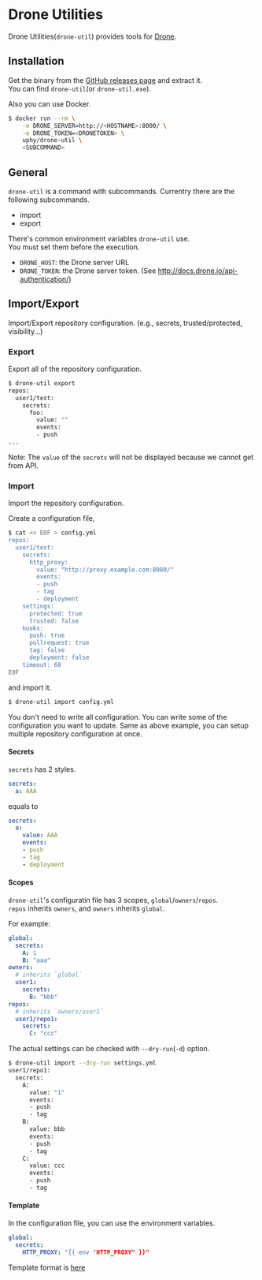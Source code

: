 # Drone Utilities

Drone Utilities(`drone-util`) provides tools for [Drone](https://drone.io/). 

## Installation

Get the binary from the [GitHub releases page](https://github.com/uphy/drone-util/releases) and extract it.  
You can find `drone-util`(or `drone-util.exe`).

Also you can use Docker.

```bash
$ docker run --rm \
    -e DRONE_SERVER=http://<HOSTNAME>:8000/ \
    -e DRONE_TOKEN=<DRONETOKEN> \
    uphy/drone-util \
    <SUBCOMMAND>
```

## General

`drone-util` is a command with subcommands.
Currentry there are the following subcommands.

* import
* export

There's common environment variables `drone-util` use.  
You must set them before the execution.

* `DRONE_HOST`: the Drone server URL
* `DRONE_TOKEN`: the Drone server token. (See http://docs.drone.io/api-authentication/)

## Import/Export

Import/Export repository configuration. (e.g., secrets, trusted/protected, visibility...)  

### Export

Export all of the repository configuration.

```bash
$ drone-util export
repos:
  user1/test:
    secrets:
      foo:
        value: ""
        events:
        - push
...
```

Note: The `value` of the `secrets` will not be displayed because we cannot get from API.

### Import

Import the repository configuration.

Create a configuration file,

```bash
$ cat << EOF > config.yml
repos:
  user1/test:
    secrets:
      http_proxy:
        value: "http://proxy.example.com:8080/"
        events:
        - push
        - tag
        - deployment
    settings:
      protected: true
      trusted: false
    hooks:
      push: true
      pullrequest: true
      tag: false
      deployment: false
    timeout: 60
EOF
```

and import it.

```bash
$ drone-util import config.yml
```

You don't need to write all configuration.  You can write some of the configuration you want to update.
Same as above example, you can setup multiple repository configuration at once.

#### Secrets

`secrets` has 2 styles.

```yaml
secrets:
  a: AAA
```

equals to

```yaml
secrets:
  a:
    value: AAA
    events:
    - push
    - tag
    - deployment     
```

#### Scopes

`drone-util`'s configuratin file has 3 scopes, `global`/`owners`/`repos`.  
`repos` inherits `owners`, and `owners` inherits `global`.

For example:

```yaml
global:
  secrets:
    A: 1
    B: "aaa"
owners:
  # inherits `global`
  user1:
    secrets:
      B: "bbb"
repos:
  # inherits `owners/user1`
  user1/repo1:
    secrets:
      C: "ccc"
```

The actual settings can be checked with `--dry-run`(`-d`) option.

```bash
$ drone-util import --dry-run settings.yml
user1/repo1:
  secrets:
    A:
      value: "1"
      events:
      - push
      - tag
    B:
      value: bbb
      events:
      - push
      - tag
    C:
      value: ccc
      events:
      - push
      - tag
```

#### Template

In the configuration file, you can use the environment variables.

```yaml
global:
  secrets:
    HTTP_PROXY: "{{ env "HTTP_PROXY" }}"
```

Template format is [here](https://golang.org/pkg/text/template/)

